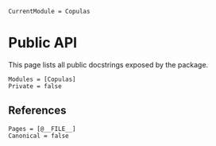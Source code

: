 ```@meta
CurrentModule = Copulas
```

# Public API

This page lists all public docstrings exposed by the package.

```@autodocs
Modules = [Copulas]
Private = false
```

## References

```@bibliography
Pages = [@__FILE__]
Canonical = false
```
